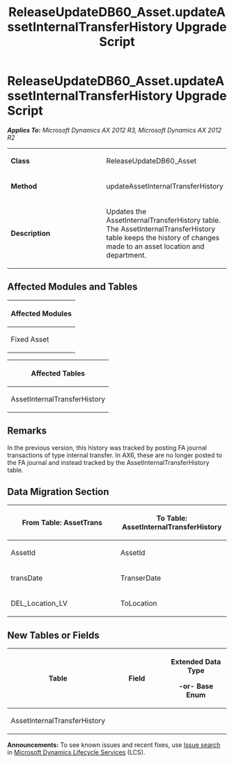 ﻿---
title: ReleaseUpdateDB60_Asset.updateAssetInternalTransferHistory Upgrade Script
TOCTitle: ReleaseUpdateDB60_Asset.updateAssetInternalTransferHistory Upgrade Script
ms:assetid: d7788d72-4c6d-8f40-5fe9-2906c4bd09a7
ms:mtpsurl: https://msdn.microsoft.com/en-us/library/JJ687073(v=AX.60)
ms:contentKeyID: 49711521
ms.date: 05/18/2015
mtps_version: v=AX.60
---

# ReleaseUpdateDB60\_Asset.updateAssetInternalTransferHistory Upgrade Script 


_**Applies To:** Microsoft Dynamics AX 2012 R3, Microsoft Dynamics AX 2012 R2_

<table>
<colgroup>
<col style="width: 50%" />
<col style="width: 50%" />
</colgroup>
<tbody>
<tr class="odd">
<td><p><strong>Class</strong></p></td>
<td><p>ReleaseUpdateDB60_Asset</p></td>
</tr>
<tr class="even">
<td><p><strong>Method</strong></p></td>
<td><p>updateAssetInternalTransferHistory</p></td>
</tr>
<tr class="odd">
<td><p><strong>Description</strong></p></td>
<td><p>Updates the AssetInternalTransferHistory table. The AssetInternalTransferHistory table keeps the history of changes made to an asset location and department.</p></td>
</tr>
</tbody>
</table>


## Affected Modules and Tables

<table>
<colgroup>
<col style="width: 100%" />
</colgroup>
<thead>
<tr class="header">
<th><p>Affected Modules</p></th>
</tr>
</thead>
<tbody>
<tr class="odd">
<td><p>Fixed Asset</p></td>
</tr>
</tbody>
</table>


<table>
<colgroup>
<col style="width: 100%" />
</colgroup>
<thead>
<tr class="header">
<th><p>Affected Tables</p></th>
</tr>
</thead>
<tbody>
<tr class="odd">
<td><p>AssetInternalTransferHistory</p></td>
</tr>
</tbody>
</table>


## Remarks

In the previous version, this history was tracked by posting FA journal transactions of type internal transfer. In AX6, these are no longer posted to the FA journal and instead tracked by the AssetInternalTransferHistory table.

## Data Migration Section

<table>
<colgroup>
<col style="width: 50%" />
<col style="width: 50%" />
</colgroup>
<thead>
<tr class="header">
<th><p>From Table: AssetTrans</p></th>
<th><p>To Table: AssetInternalTransferHistory</p></th>
</tr>
</thead>
<tbody>
<tr class="odd">
<td><p>AssetId</p></td>
<td><p>AssetId</p></td>
</tr>
<tr class="even">
<td><p>transDate</p></td>
<td><p>TranserDate</p></td>
</tr>
<tr class="odd">
<td><p>DEL_Location_LV</p></td>
<td><p>ToLocation</p></td>
</tr>
</tbody>
</table>


## New Tables or Fields

<table>
<colgroup>
<col style="width: 33%" />
<col style="width: 33%" />
<col style="width: 33%" />
</colgroup>
<thead>
<tr class="header">
<th><p>Table</p></th>
<th><p>Field</p></th>
<th><p>Extended Data Type</p>
<p>-or- Base Enum</p></th>
</tr>
</thead>
<tbody>
<tr class="odd">
<td><p>AssetInternalTransferHistory</p></td>
<td><p></p></td>
<td><p></p></td>
</tr>
</tbody>
</table>

  
**Announcements:** To see known issues and recent fixes, use [Issue search](http://go.microsoft.com/fwlink/?linkid=389258) in [Microsoft Dynamics Lifecycle Services](http://go.microsoft.com/fwlink/?linkid=306505) (LCS).

